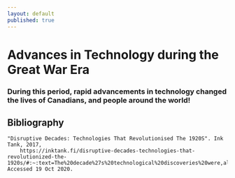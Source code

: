 ```yaml
---
layout: default
published: true
---
```

# Advances in Technology during the Great War Era

### During this period, rapid advancements in technology changed the lives of Canadians, and people around the world!

## Bibliography
```
"Disruptive Decades: Technologies That Revolutionised The 1920S". Ink Tank, 2017, 
	https://inktank.fi/disruptive-decades-technologies-that-revolutionized-the-1920s/#:~:text=The%20decade%27s%20technological%20discoveries%20were,all%20born%20in%20the%2020s. Accessed 19 Oct 2020.
```
